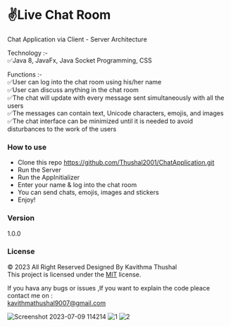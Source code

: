 # ✌️Live Chat Room
Chat Application via Client - Server Architecture

Technology :-<br/>
✅Java 8, JavaFx, Java Socket Programming, CSS<br/>

Functions :-<br/>
✅User can log into the chat room using his/her name<br/>
✅User can discuss anything in the chat room<br/>
✅The chat will update with every message sent simultaneously with all the users<br/>
✅The messages can contain text, Unicode characters, emojis, and images<br/>
✅The chat interface can be minimized until it is needed to avoid disturbances to the work of the users

### How to use
* Clone this repo https://github.com/Thushal2001/ChatApplication.git
* Run the Server
* Run the AppInitializer
* Enter your name & log into the chat room
* You can send chats, emojis, images and stickers
* Enjoy!

### Version
1.0.0

### License
© 2023 All Right Reserved Designed By Kavithma Thushal<br/>
This project is licensed under the [MIT](LICENSE) license.

If you hava any bugs or issues ,If you want to explain the code pleace contact me on :<br/> 
[kavithmathushal9007@gmail.com](https://www.kavithmathushal9007@gmail.com)

![Screenshot 2023-07-09 114214](https://github.com/Thushal2001/ChatApplication/assets/125787087/182a837f-5339-4a60-bdab-385b736d5ecf)
![1](https://github.com/Thushal2001/ChatApplication/assets/125787087/0c56a0f9-ffed-4ea6-b779-61924c3d6b0a)
![2](https://github.com/Thushal2001/ChatApplication/assets/125787087/4b378dbb-b85f-4d70-889d-af2d42df3907)

